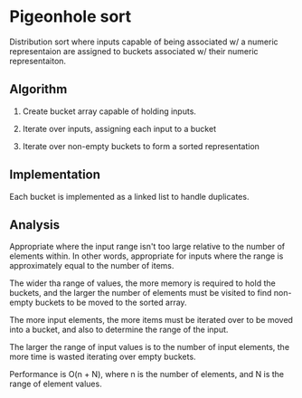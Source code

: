 Pigeonhole sort
===============
Distribution sort where inputs capable of being associated w/ a numeric representaion are assigned to buckets associated w/ their numeric representaiton.  


Algorithm
---------

1) Create bucket array capable of holding inputs.

2) Iterate over inputs, assigning each input to a bucket

2) Iterate over non-empty buckets to form a sorted representation


Implementation
--------------
Each bucket is implemented as a linked list to handle duplicates.


Analysis
--------
Appropriate where the input range isn't too large relative to the number of elements within.  In other words, appropriate for inputs where the range is approximately equal to the number of items.  

The wider tha range of values, the more memory is required to hold the buckets, and the larger the number of elements must be visited to find non-empty buckets to be moved to the sorted array.

The more input elements, the more items must be iterated over to be moved into a bucket, and also to determine the range of the input.

The larger the range of input values is to the number of input elements, the more time is wasted iterating over empty buckets.  

Performance is O(n + N), where n is the number of elements, and N is the range of element values.

